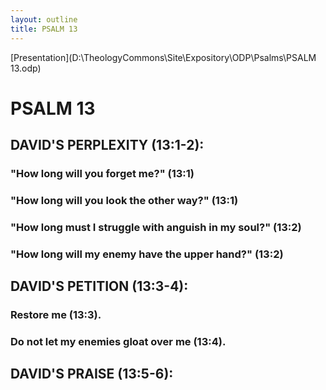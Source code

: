 ```yaml
---
layout: outline
title: PSALM 13
---
```

[Presentation](D:\TheologyCommons\Site\Expository\ODP\Psalms\PSALM 13.odp)
# PSALM 13 
## DAVID\'S PERPLEXITY (13:1-2): 
###  \"How long will you forget me?\" (13:1) 
###  \"How long will you look the other way?\" (13:1) 
###  \"How long must I struggle with anguish in my soul?\" (13:2) 
###  \"How long will my enemy have the upper hand?\" (13:2) 
## DAVID\'S PETITION (13:3-4): 
###  Restore me (13:3). 
###  Do not let my enemies gloat over me (13:4). 
## DAVID\'S PRAISE (13:5-6): 
